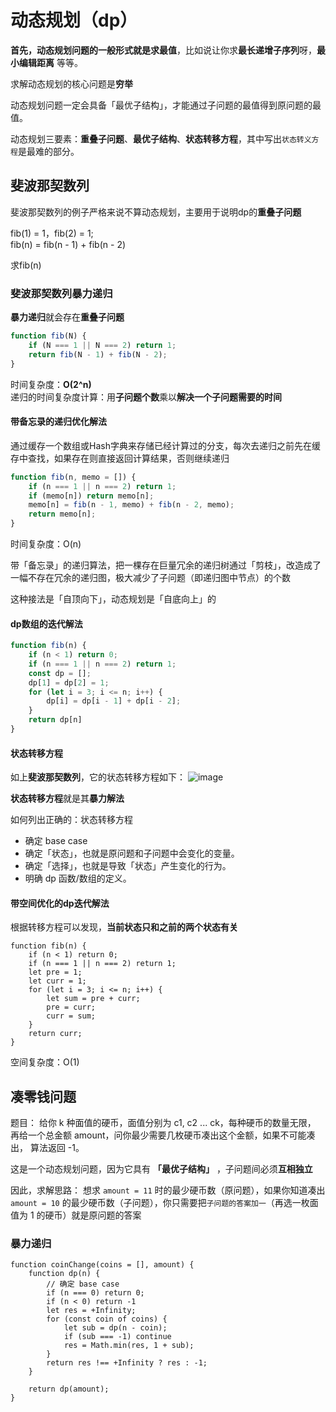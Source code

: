 # 动态规划（dp）

**首先，动态规划问题的一般形式就是求最值**，比如说让你求**最长递增子序列**呀，**最小编辑距离** 等等。  

求解动态规划的核心问题是**穷举**  

动态规划问题一定会具备「最优子结构」，才能通过子问题的最值得到原问题的最值。

动态规划三要素：**重叠子问题**、**最优子结构**、**状态转移方程**，其中写出`状态转义方程`是最难的部分。

## 斐波那契数列

斐波那契数列的例子严格来说不算动态规划，主要用于说明dp的**重叠子问题**  

fib(1) = 1，fib(2) = 1;    
fib(n) = fib(n - 1) + fib(n - 2)

求fib(n)

### 斐波那契数列暴力递归

**暴力递归**就会存在**重叠子问题**

```js
function fib(N) {
    if (N === 1 || N === 2) return 1;
    return fib(N - 1) + fib(N - 2);
}
```
时间复杂度：**O(2^n)**  
递归的时间复杂度计算：用**子问题个数**乘以**解决一个子问题需要的时间**

#### 带备忘录的递归优化解法

通过缓存一个数组或Hash字典来存储已经计算过的分支，每次去递归之前先在缓存中查找，如果存在则直接返回计算结果，否则继续递归

```js
function fib(n, memo = []) {
    if (n === 1 || n === 2) return 1;
    if (memo[n]) return memo[n];
    memo[n] = fib(n - 1, memo) + fib(n - 2, memo);
    return memo[n];
}
```

时间复杂度：O(n)

带「备忘录」的递归算法，把一棵存在巨量冗余的递归树通过「剪枝」，改造成了一幅不存在冗余的递归图，极大减少了子问题（即递归图中节点）的个数

这种接法是「自顶向下」，动态规划是「自底向上」的

#### dp数组的迭代解法 

```js
function fib(n) {
    if (n < 1) return 0;
    if (n === 1 || n === 2) return 1;
    const dp = [];
    dp[1] = dp[2] = 1;
    for (let i = 3; i <= n; i++) {
        dp[i] = dp[i - 1] + dp[i - 2];
    }
    return dp[n]
}
```

#### 状态转移方程  

如上**斐波那契数列**，它的状态转移方程如下：
![image](https://note.youdao.com/src/83EC460D19EF405D9C204E3C668AC5C5)  

**状态转移方程**就是其**暴力解法**  

如何列出正确的：状态转移方程  

- 确定 base case
- 确定「状态」，也就是原问题和子问题中会变化的变量。
- 确定「选择」，也就是导致「状态」产生变化的行为。
- 明确 dp 函数/数组的定义。


#### 带空间优化的dp迭代解法

根据转移方程可以发现，**当前状态只和之前的两个状态有关**
```
function fib(n) {
    if (n < 1) return 0;
    if (n === 1 || n === 2) return 1;
    let pre = 1;
    let curr = 1;
    for (let i = 3; i <= n; i++) {
        let sum = pre + curr;
        pre = curr;
        curr = sum;
    }
    return curr;
}
```

空间复杂度：O(1)

## 凑零钱问题  

题目：
给你 k 种面值的硬币，面值分别为 c1, c2 ... ck，每种硬币的数量无限，  再给一个总金额 amount，问你最少需要几枚硬币凑出这个金额，如果不可能凑出，
算法返回 -1。

这是一个动态规划问题，因为它具有 **「最优子结构」** ，子问题间必须**互相独立**

因此，求解思路：
想求 `amount = 11` 时的最少硬币数（原问题），如果你知道凑出 `amount = 10` 的最少硬币数（子问题），你只需要把`子问题的答案加一`（再选一枚面值为 1 的硬币）就是原问题的答案

### 暴力递归



```
function coinChange(coins = [], amount) {
    function dp(n) {
        // 确定 base case
        if (n === 0) return 0;
        if (n < 0) return -1
        let res = +Infinity;
        for (const coin of coins) {
            let sub = dp(n - coin);
            if (sub === -1) continue
            res = Math.min(res, 1 + sub);
        }
        return res !== +Infinity ? res : -1;
    }

    return dp(amount);
}
```